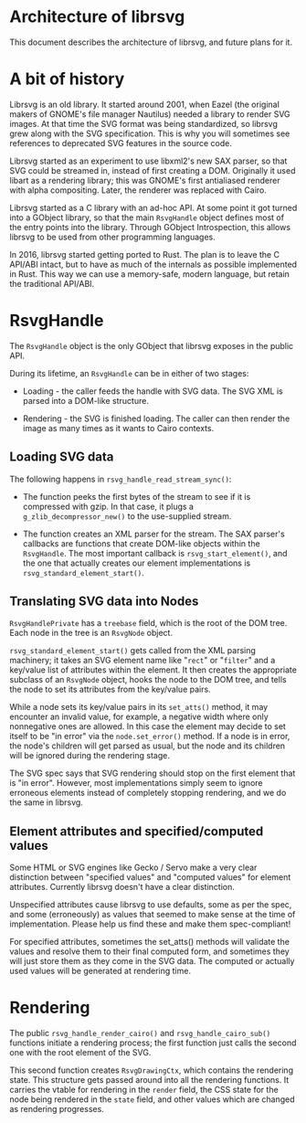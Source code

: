 Architecture of librsvg
=======================

This document describes the architecture of librsvg, and future plans
for it.

# A bit of history

Librsvg is an old library.  It started around 2001, when Eazel (the
original makers of GNOME's file manager Nautilus) needed a library to
render SVG images.  At that time the SVG format was being
standardized, so librsvg grew along with the SVG specification.  This
is why you will sometimes see references to deprecated SVG features in
the source code.

Librsvg started as an experiment to use libxml2's new SAX parser, so
that SVG could be streamed in, instead of first creating a DOM.
Originally it used libart as a rendering library; this was GNOME's
first antialiased renderer with alpha compositing.  Later, the
renderer was replaced with Cairo.

Librsvg started as a C library with an ad-hoc API.  At some point it
got turned into a GObject library, so that the main `RsvgHandle`
object defines most of the entry points into the library.  Through
GObject Introspection, this allows librsvg to be used from other
programming languages.

In 2016, librsvg started getting ported to Rust.  The plan is to leave
the C API/ABI intact, but to have as much of the internals as possible
implemented in Rust.  This way we can use a memory-safe, modern
language, but retain the traditional API/ABI.

# RsvgHandle

The `RsvgHandle` object is the only GObject that librsvg exposes in
the public API.

During its lifetime, an `RsvgHandle` can be in either of two stages:

* Loading - the caller feeds the handle with SVG data.  The SVG XML is
  parsed into a DOM-like structure.

* Rendering - the SVG is finished loading.  The caller can then render
  the image as many times as it wants to Cairo contexts.
  
## Loading SVG data

The following happens in `rsvg_handle_read_stream_sync()`:

* The function peeks the first bytes of the stream to see if it is
  compressed with gzip.  In that case, it plugs a
  `g_zlib_decompressor_new()` to the use-supplied stream.
  
* The function creates an XML parser for the stream.  The SAX parser's
  callbacks are functions that create DOM-like objects within the
  `RsvgHandle`.  The most important callback is
  `rsvg_start_element()`, and the one that actually creates our
  element implementations is `rsvg_standard_element_start()`.

## Translating SVG data into Nodes

`RsvgHandlePrivate` has a `treebase` field, which is the root of the
DOM tree.  Each node in the tree is an `RsvgNode` object.

`rsvg_standard_element_start()` gets called from the XML parsing
machinery; it takes an SVG element name like "`rect`" or "`filter`"
and a key/value list of attributes within the element.  It then creates the
appropriate subclass of an `RsvgNode` object, hooks the node to the
DOM tree, and tells the node to set its attributes from the key/value
pairs.

While a node sets its key/value pairs in its `set_atts()` method, it
may encounter an invalid value, for example, a negative width where
only nonnegative ones are allowed.  In this case the element may
decide to set itself to be "in error" via the `node.set_error()`
method.  If a node is in error, the node's children will get parsed as
usual, but the node and its children will be ignored during the
rendering stage.

The SVG spec says that SVG rendering should stop on the first element
that is "in error".  However, most implementations simply seem to
ignore erroneous elements instead of completely stopping rendering,
and we do the same in librsvg.

## Element attributes and specified/computed values

Some HTML or SVG engines like Gecko / Servo make a very clear
distinction between "specified values" and "computed values" for
element attributes.  Currently librsvg doesn't have a clear
distinction.

Unspecified attributes cause librsvg to use defaults, some as per the
spec, and some (erroneously) as values that seemed to make sense at
the time of implementation.  Please help us find these and make them
spec-compliant!

For specified attributes, sometimes the set_atts() methods will
validate the values and resolve them to their final computed form, and
sometimes they will just store them as they come in the SVG data.  The
computed or actually used values will be generated at rendering time.

# Rendering

The public `rsvg_handle_render_cairo()` and `rsvg_handle_cairo_sub()`
functions initiate a rendering process; the first function just calls
the second one with the root element of the SVG.

This second function creates `RsvgDrawingCtx`, which contains the
rendering state.  This structure gets passed around into all the
rendering functions.  It carries the vtable for rendering in the
`render` field, the CSS state for the node being rendered in the
`state` field, and other values which are changed as rendering
progresses.

